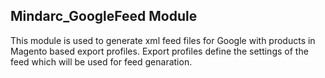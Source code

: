 <h2>Mindarc_GoogleFeed Module</h2>

This module is used to generate xml feed files for Google with products in Magento based export profiles.
Export profiles define the settings of the feed which will be used for feed genaration.
